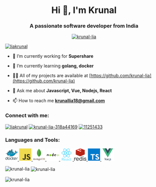 <h1 align="center">Hi 👋, I'm Krunal</h1>
<h3 align="center">A passionate software developer from India</h3>

<p align="center"> <a href="https://github.com/ryo-ma/github-profile-trophy"><img src="https://github-profile-trophy.vercel.app/?username=krunal-lia" alt="krunal-lia" /></a> </p>

<p align="left"> <a href="https://twitter.com/liakrunal" target="blank"><img src="https://img.shields.io/twitter/follow/liakrunal?logo=twitter&style=for-the-badge" alt="liakrunal" /></a> </p>

- 🔭 I’m currently working for **Supershare**

- 🌱 I’m currently learning **golang, docker**

- 👨‍💻 All of my projects are available at [https://github.com/krunal-lia](https://github.com/krunal-lia)

- 💬 Ask me about **Javascript, Vue, Nodejs, React**

- 📫 How to reach me **krunallia18@gmail.com**

<h3 align="left">Connect with me:</h3>
<p align="left">
<a href="https://twitter.com/liakrunal" target="blank"><img align="center" src="https://raw.githubusercontent.com/rahuldkjain/github-profile-readme-generator/master/src/images/icons/Social/twitter.svg" alt="liakrunal" height="30" width="40" /></a>
<a href="https://linkedin.com/in/krunal-lia-318a44169" target="blank"><img align="center" src="https://raw.githubusercontent.com/rahuldkjain/github-profile-readme-generator/master/src/images/icons/Social/linked-in-alt.svg" alt="krunal-lia-318a44169" height="30" width="40" /></a>
<a href="https://stackoverflow.com/users/11251433" target="blank"><img align="center" src="https://raw.githubusercontent.com/rahuldkjain/github-profile-readme-generator/master/src/images/icons/Social/stack-overflow.svg" alt="11251433" height="30" width="40" /></a>
</p>

<h3 align="left">Languages and Tools:</h3>
<p align="left"> <a href="https://www.docker.com/" target="_blank" rel="noreferrer"> <img src="https://raw.githubusercontent.com/devicons/devicon/master/icons/docker/docker-original-wordmark.svg" alt="docker" width="40" height="40"/> </a> <a href="https://developer.mozilla.org/en-US/docs/Web/JavaScript" target="_blank" rel="noreferrer"> <img src="https://raw.githubusercontent.com/devicons/devicon/master/icons/javascript/javascript-original.svg" alt="javascript" width="40" height="40"/> </a> <a href="https://www.mongodb.com/" target="_blank" rel="noreferrer"> <img src="https://raw.githubusercontent.com/devicons/devicon/master/icons/mongodb/mongodb-original-wordmark.svg" alt="mongodb" width="40" height="40"/> </a> <a href="https://nodejs.org" target="_blank" rel="noreferrer"> <img src="https://raw.githubusercontent.com/devicons/devicon/master/icons/nodejs/nodejs-original-wordmark.svg" alt="nodejs" width="40" height="40"/> </a> <a href="https://reactjs.org/" target="_blank" rel="noreferrer"> <img src="https://raw.githubusercontent.com/devicons/devicon/master/icons/react/react-original-wordmark.svg" alt="react" width="40" height="40"/> </a> <a href="https://redis.io" target="_blank" rel="noreferrer"> <img src="https://raw.githubusercontent.com/devicons/devicon/master/icons/redis/redis-original-wordmark.svg" alt="redis" width="40" height="40"/> </a> <a href="https://www.typescriptlang.org/" target="_blank" rel="noreferrer"> <img src="https://raw.githubusercontent.com/devicons/devicon/master/icons/typescript/typescript-original.svg" alt="typescript" width="40" height="40"/> </a> <a href="https://vuejs.org/" target="_blank" rel="noreferrer"> <img src="https://raw.githubusercontent.com/devicons/devicon/master/icons/vuejs/vuejs-original-wordmark.svg" alt="vuejs" width="40" height="40"/> </a> </p>

<p><img align="left" src="https://github-readme-stats.vercel.app/api/top-langs?username=krunal-lia&show_icons=true&locale=en&layout=compact" alt="krunal-lia" /></p>

<p>&nbsp;<img align="center" src="https://github-readme-stats.vercel.app/api?username=krunal-lia&show_icons=true&locale=en" alt="krunal-lia" /></p>

<p><img align="center" src="https://github-readme-streak-stats.herokuapp.com/?user=krunal-lia&" alt="krunal-lia" /></p>
